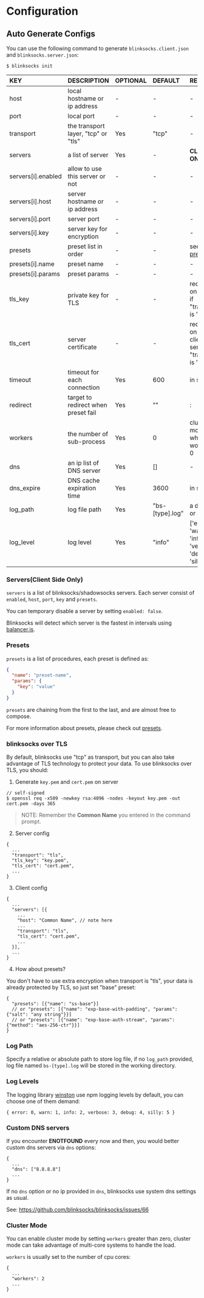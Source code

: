 # Configuration

## Auto Generate Configs

You can use the following command to generate `blinksocks.client.json` and `blinksocks.server.json`:

```
$ blinksocks init
```

|         KEY          |             DESCRIPTION             | OPTIONAL |     DEFAULT     |                          REMARKS                           |
| :------------------- | :---------------------------------- | :------- | :-------------- | :--------------------------------------------------------- |
| host                 | local hostname or ip address        | -        | -               | -                                                          |
| port                 | local port                          | -        | -               | -                                                          |
| transport            | the transport layer, "tcp" or "tls" | Yes      | "tcp"           | -                                                          |
| servers              | a list of server                    | Yes      | -               | **CLIENT ONLY**                                            |
| servers[i].enabled   | allow to use this server or not     | -        | -               | -                                                          |
| servers[i].host      | server hostname or ip address       | -        | -               | -                                                          |
| servers[i].port      | server port                         | -        | -               | -                                                          |
| servers[i].key       | server key for encryption           | -        | -               | -                                                          |
| presets              | preset list in order                | -        | -               | see [presets]                                              |
| presets[i].name      | preset name                         | -        | -               | -                                                          |
| presets[i].params    | preset params                       | -        | -               | -                                                          |
| tls_key              | private key for TLS                 | -        | -               | required on server if "transport" is "tls"                 |
| tls_cert             | server certificate                  | -        | -               | required on both client and server if "transport" is "tls" |
| timeout              | timeout for each connection         | Yes      | 600             | in seconds                                                 |
| redirect             | target to redirect when preset fail | Yes      | ""              | <host or ip>:<port>                                        |
| workers              | the number of sub-process           | Yes      | 0               | cluster mode when workers > 0                              |
| dns                  | an ip list of DNS server            | Yes      | []              | -                                                          |
| dns_expire           | DNS cache expiration time           | Yes      | 3600            | in seconds                                                 |
| log_path             | log file path                       | Yes      | "bs-[type].log" | a directory or a file                                      |
| log_level            | log level                           | Yes      | "info"          | ['error', 'warn', 'info', 'verbose', 'debug', 'silly']     |

### Servers(Client Side Only)

`servers` is a list of blinksocks/shadowsocks servers. Each server consist of `enabled`, `host`, `port`, `key` and `presets`.

You can temporary disable a server by setting `enabled: false`.

Blinksocks will detect which server is the fastest in intervals using [balancer.js].

### Presets

`presets` is a list of procedures, each preset is defined as:

```json
{
  "name": "preset-name",
  "params": {
    "key": "value"
  }
}
```

`presets` are chaining from the first to the last, and are almost free to compose.

For more information about presets, please check out [presets].

### blinksocks over TLS

By default, blinksocks use "tcp" as transport, but you can also take advantage of TLS technology to protect your data. To use blinksocks over TLS, you should:

1. Generate `key.pem` and `cert.pem` on server

```
// self-signed
$ openssl req -x509 -newkey rsa:4096 -nodes -keyout key.pem -out cert.pem -days 365
```

> NOTE: Remember the **Common Name** you entered in the command prompt.

2. Server config

```
{
  ...
  "transport": "tls",
  "tls_key": "key.pem",
  "tls_cert": "cert.pem",
  ...
}
```

3. Client config

```
{
  ...
  "servers": [{
    ...
    "host": "Common Name", // note here
    ...
    "transport": "tls",
    "tls_cert": "cert.pem",
    ...
  }],
  ...
}
```

4. How about presets?

You don't have to use extra encryption when transport is "tls", your data is already protected by TLS, so just set "base" preset:

```
{
  "presets": [{"name": "ss-base"}]
  // or "presets": [{"name": "exp-base-with-padding", "params": {"salt": "any string"}}]
  // or "presets": [{"name": "exp-base-auth-stream", "params": {"method": "aes-256-ctr"}}]
}
```

### Log Path

Specify a relative or absolute path to store log file, if no `log_path` provided, log file named `bs-[type].log` will be stored in the working directory.

### Log Levels

The logging library [winston] use npm logging levels by default, you can choose one of them demand:

```
{ error: 0, warn: 1, info: 2, verbose: 3, debug: 4, silly: 5 }
```

### Custom DNS servers

If you encounter **ENOTFOUND** every now and then, you would better custom dns servers via `dns` options:

```
{
  ...
  "dns": ["8.8.8.8"]
  ...
}
```

If no `dns` option or no ip provided in `dns`, blinksocks use system dns settings as usual.

See: https://github.com/blinksocks/blinksocks/issues/66

### Cluster Mode

You can enable cluster mode by setting `workers` greater than zero, cluster mode can take advantage of multi-core systems to handle the load.

`workers` is usually set to the number of cpu cores:

```
{
  ...
  "workers": 2
  ...
}
```

[balancer.js]: ../../src/core/balancer.js
[presets]: ../presets
[winston]: https://github.com/winstonjs/winston
